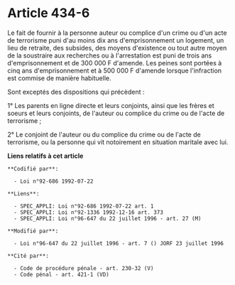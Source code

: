 # Article 434-6

Le fait de fournir à la personne auteur ou complice d'un crime ou d'un acte de terrorisme puni d'au moins dix ans
d'emprisonnement un logement, un lieu de retraite, des subsides, des moyens d'existence ou tout autre moyen de la soustraire
aux recherches ou à l'arrestation est puni de trois ans d'emprisonnement et de 300 000 F d'amende. Les peines sont portées à
cinq ans d'emprisonnement et à 500 000 F d'amende lorsque l'infraction est commise de manière habituelle.

Sont exceptés des dispositions qui précèdent :

1° Les parents en ligne directe et leurs conjoints, ainsi que les frères et soeurs et leurs conjoints, de l'auteur ou
complice du crime ou de l'acte de terrorisme ;

2° Le conjoint de l'auteur ou du complice du crime ou de l'acte de terrorisme, ou la personne qui vit notoirement en
situation maritale avec lui.

**Liens relatifs à cet article**

	**Codifié par**:

	  - Loi n°92-686 1992-07-22

	**Liens**:

	  - SPEC_APPLI: Loi n°92-686 1992-07-22 art. 1
	  - SPEC_APPLI: Loi n°92-1336 1992-12-16 art. 373
	  - SPEC_APPLI: Loi n°96-647 du 22 juillet 1996 - art. 27 (M)

	**Modifié par**:

	  - Loi n°96-647 du 22 juillet 1996 - art. 7 () JORF 23 juillet 1996

	**Cité par**:

	  - Code de procédure pénale - art. 230-32 (V)
	  - Code pénal - art. 421-1 (VD)
